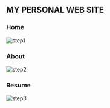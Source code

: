 
## MY PERSONAL WEB SITE

### Home
![step1](https://github.com/MariaPantone/mariapantone.github.io/blob/master/SitoWeb/SitoWebMariaPantone.JPG)

### About
![step2](https://github.com/MariaPantone/mariapantone.github.io/SitoWeb/SitoWebMariaPantone1.JPG)

### Resume
![step3](https://github.com/MariaPantone/mariapantone.github.io/SitoWeb/SitoWebMariaPantone2.JPG)
